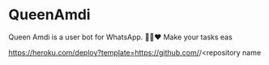 # QueenAmdi
Queen Amdi is a user bot for WhatsApp. 💃🏻❤️ Make your tasks eas


https://heroku.com/deploy?template=https://github.com/<github username>/<repository name
